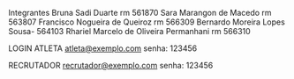 Integrantes 
Bruna Sadi Duarte rm 561870
Sara Marangon de Macedo rm 563807
Francisco Nogueira de Queiroz   rm 566309
Bernardo Moreira Lopes Sousa- 564103
Rhariel Marcelo de Oliveira Permanhani rm 566310 

LOGIN 
ATLETA 
atleta@exemplo.com
senha: 123456

RECRUTADOR
recrutador@exemplo.com
senha: 123456
